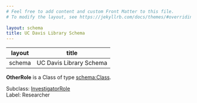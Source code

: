 ```yaml
---
# Feel free to add content and custom Front Matter to this file.
# To modify the layout, see https://jekyllrb.com/docs/themes/#overriding-theme-defaults
        
layout: schema
title: UC Davis Library Schema
---
```

| layout| title |
| ------------- |:-------------:|
| schema     | UC Davis Library Schema     |

**OtherRole** is a Class of type [schema:Class](http://schema.org/Class). <br /> 

Subclass: [InvestigatorRole](http://vivoweb.org/ontology/core#InvestigatorRole)<br /> Label: Researcher<br /> 
